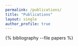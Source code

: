 ```yaml
---
permalink: /publications/
title: "Publications"
layout: single
author_profile: true
---
```


{% bibliography --file papers %}
